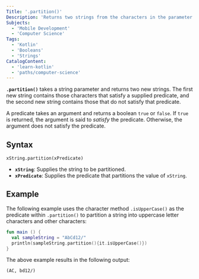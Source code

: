```yaml
---
Title: '.partition()'
Description: 'Returns two strings from the characters in the parameter string that satisfy a given predicate.'
Subjects:
  - 'Mobile Development'
  - 'Computer Science'
Tags:
  - 'Kotlin'
  - 'Booleans'
  - 'Strings'
CatalogContent:
  - 'learn-kotlin'
  - 'paths/computer-science'
---
```


**`.partition()`** takes a string parameter and returns two new strings. The first new string contains those characters that satisfy a supplied predicate, and the second new string contains those that do not satisfy that predicate.

A predicate takes an argument and returns a boolean `true` or `false`. If `true` is returned, the argument is said to *satisfy* the predicate. Otherwise, the argument does not satisfy the predicate.

## Syntax

```psuedo
xString.partition(xPredicate)
```

- **`xString`**: Supplies the string to be partitioned.
- **`xPredicate`**: Supplies the predicate that partitions the value of `xString`.

## Example

The following example uses the character method `.isUpperCase()` as the predicate within `.partition()` to partition a string into uppercase letter characters and other characters:

```kotlin
fun main () {
  val sampleString = "AbCd12/"
  println(sampleString.partition(){it.isUpperCase()})
}
```

The above example results in the following output:

```shell
(AC, bd12/)
```
